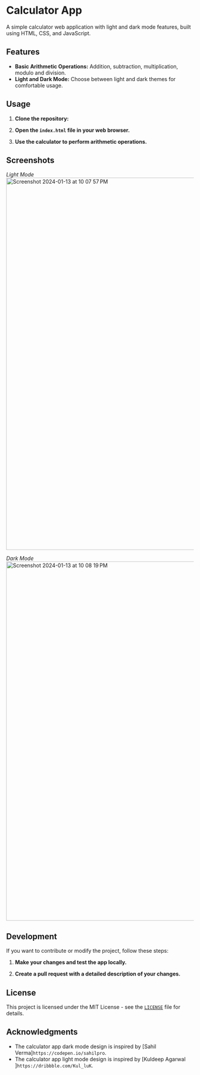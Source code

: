 # Calculator App

A simple calculator web application with light and dark mode features, built using HTML, CSS, and JavaScript.

## Features

- **Basic Arithmetic Operations:** Addition, subtraction, multiplication, modulo and division.
- **Light and Dark Mode:** Choose between light and dark themes for comfortable usage.

## Usage

1. **Clone the repository:**

2. **Open the `index.html` file in your web browser.**

3. **Use the calculator to perform arithmetic operations.**

## Screenshots

*Light Mode*
<img width="999" alt="Screenshot 2024-01-13 at 10 07 57 PM" src="https://github.com/Ankit-Ransh/Mini-Project/assets/98517507/db4db2cd-084b-490c-bca8-4a80614614df">

*Dark Mode*
<img width="964" alt="Screenshot 2024-01-13 at 10 08 19 PM" src="https://github.com/Ankit-Ransh/Mini-Project/assets/98517507/e8a72495-8389-4e74-819a-32f185e20905">

## Development

If you want to contribute or modify the project, follow these steps:

1. **Make your changes and test the app locally.**

2. **Create a pull request with a detailed description of your changes.**

## License

This project is licensed under the MIT License - see the [`LICENSE`](LICENSE) file for details.

## Acknowledgments

- The calculator app dark mode design is inspired by [Sahil Verma]```https://codepen.io/sahilpro```.
- The calculator app light mode design is inspired by [Kuldeep Agarwal
]```https://dribbble.com/Kul_luK```.
